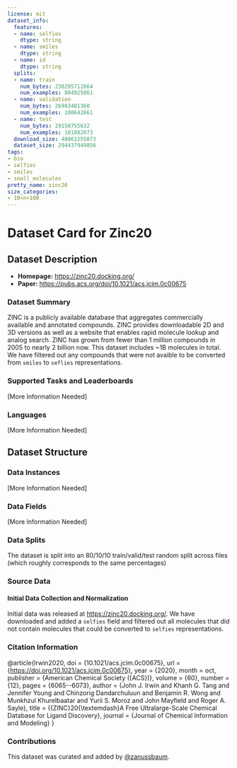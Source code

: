 ```yaml
---
license: mit
dataset_info:
  features:
  - name: selfies
    dtype: string
  - name: smiles
    dtype: string
  - name: id
    dtype: string
  splits:
  - name: train
    num_bytes: 238295712864
    num_examples: 804925861
  - name: validation
    num_bytes: 26983481360
    num_examples: 100642661
  - name: test
    num_bytes: 29158755632
    num_examples: 101082073
  download_size: 40061255073
  dataset_size: 294437949856
tags:
- bio
- selfies
- smiles
- small_molecules
pretty_name: zinc20
size_categories:
- 1B<n<10B
---
```

# Dataset Card for Zinc20

## Dataset Description

- **Homepage:** https://zinc20.docking.org/
- **Paper:** https://pubs.acs.org/doi/10.1021/acs.jcim.0c00675

### Dataset Summary

ZINC is a publicly available database that aggregates commercially available and annotated compounds. 
ZINC provides downloadable 2D and 3D versions as well as a website that enables rapid molecule lookup and analog search.
ZINC has grown from fewer than 1 million compounds in 2005 to nearly 2 billion now.
This dataset includes ~1B molecules in total. We have filtered out any compounds that were not avaible to be converted from `smiles` to `seflies` representations.

### Supported Tasks and Leaderboards

[More Information Needed]

### Languages

[More Information Needed]

## Dataset Structure

### Data Instances

[More Information Needed]

### Data Fields

[More Information Needed]

### Data Splits

The dataset is split into an 80/10/10 train/valid/test random split across files (which roughly corresponds to the same percentages)

### Source Data

#### Initial Data Collection and Normalization

Initial data was released at https://zinc20.docking.org/. We have downloaded and added a `selfies` field and filtered out all molecules that did not contain molecules that could be converted to `selfies` representations.

### Citation Information

@article{Irwin2020,
  doi = {10.1021/acs.jcim.0c00675},
  url = {https://doi.org/10.1021/acs.jcim.0c00675},
  year = {2020},
  month = oct,
  publisher = {American Chemical Society ({ACS})},
  volume = {60},
  number = {12},
  pages = {6065--6073},
  author = {John J. Irwin and Khanh G. Tang and Jennifer Young and Chinzorig Dandarchuluun and Benjamin R. Wong and Munkhzul Khurelbaatar and Yurii S. Moroz and John Mayfield and Roger A. Sayle},
  title = {{ZINC}20{\textemdash}A Free Ultralarge-Scale Chemical Database for Ligand Discovery},
  journal = {Journal of Chemical Information and Modeling}
}

### Contributions

This dataset was curated and added by [@zanussbaum](https://github.com/zanussbaum).
